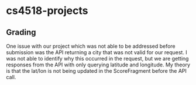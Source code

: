 # cs4518-projects

## Grading

One issue with our project which was not able to be addressed before submission was the API returning a city that was not valid for our request. I was not able to identify why this occurred in the request, but we are getting responses from the API with only querying latitude and longitude. My theory is that the lat/lon is not being updated in the ScoreFragment before the API call. 